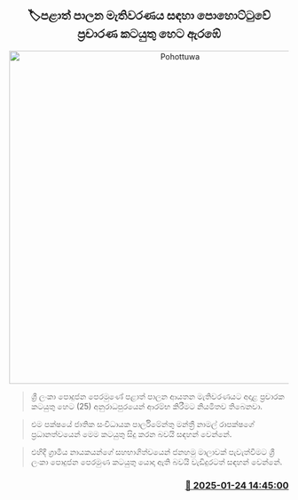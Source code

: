 <p align='center'><b><h2 align='center' title='Pohottuwa's campaign for the local government elections begins tomorrow'>🏷පළාත් පාලන මැතිවරණය සඳහා පොහොට්ටුවේ ප්‍රචාරණ කටයුතු හෙට ඇර​ඹේ</h2></b></p>
<p align='center'><img src='https://helakuru.sgp1.cdn.digitaloceanspaces.com/esana/images/lib/slpp-archived.jpg' width='600' alt='Pohottuwa's campaign for the local government elections begins tomorrow'></p>

> ශ්‍රී ලංකා පොදුජන පෙරමුණේ පළාත් පාලන ආයතන මැතිවරණයට අදාළ ප්‍රචාරක කටයුතු හෙට (25) අනුරාධපුරයෙන් ආරම්භ කිරීමට නියමිතව තිබෙනවා.

> එම පක්ෂයේ ජාතික සංවිධායක පාර්ලිමේන්තු මන්ත්‍රී නාමල් රාපක්ෂගේ ප්‍රධානත්වයෙන් මෙම කටයුතු සිදු කරන බවයි සඳහන් වෙන්නේ.

> එහිදී ග්‍රාමීය නායකයන්ගේ සහභාගිත්වයෙන් ජනහමු මාලාවක් පැවැත්වීමට ශ්‍රී ලංකා පොදුජන පෙරමුණ කටයුතු යොදා ඇති බවයි වැඩිදුරටත් සඳහන් වෙන්නේ. 



<h3 align='right'><a href='https://www.helakuru.lk/esana/p/106859/'>📅 2025-01-24 14:45:00</a></h3>
